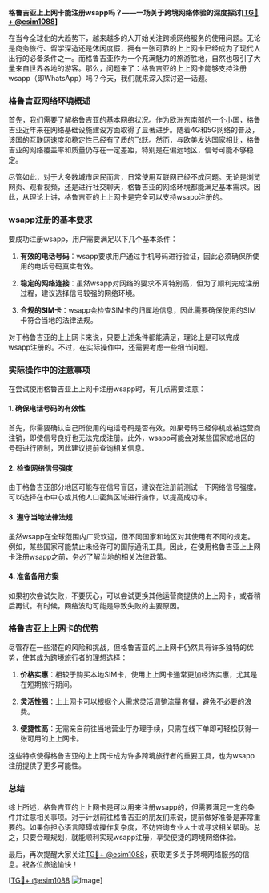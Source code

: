**格鲁吉亚上上网卡能注册wsapp吗？——一场关于跨境网络体验的深度探讨[[TG💪+ @esim1088](https://t.me/s/esim1088)]**

在当今全球化的大趋势下，越来越多的人开始关注跨境网络服务的使用问题。无论是商务旅行、留学深造还是休闲度假，拥有一张可靠的上上网卡已经成为了现代人出行的必备条件之一。而格鲁吉亚作为一个充满魅力的旅游胜地，自然也吸引了大量来自世界各地的游客。那么，问题来了：格鲁吉亚的上上网卡能够支持注册wsapp（即WhatsApp）吗？今天，我们就来深入探讨这一话题。

### 格鲁吉亚网络环境概述

首先，我们需要了解格鲁吉亚的基本网络状况。作为欧洲东南部的一个小国，格鲁吉亚近年来在网络基础设施建设方面取得了显著进步。随着4G和5G网络的普及，该国的互联网速度和稳定性已经有了质的飞跃。然而，与欧美发达国家相比，格鲁吉亚的网络覆盖率和质量仍存在一定差距，特别是在偏远地区，信号可能不够稳定。

尽管如此，对于大多数城市居民而言，日常使用互联网已经不成问题。无论是浏览网页、观看视频，还是进行社交聊天，格鲁吉亚的网络环境都能满足基本需求。因此，从理论上讲，格鲁吉亚的上上网卡是完全可以支持wsapp注册的。

### wsapp注册的基本要求

要成功注册wsapp，用户需要满足以下几个基本条件：

1. **有效的电话号码**：wsapp要求用户通过手机号码进行验证，因此必须确保所使用的电话号码真实有效。
   
2. **稳定的网络连接**：虽然wsapp对网络的要求不算特别高，但为了顺利完成注册过程，建议选择信号较强的网络环境。
   
3. **合规的SIM卡**：wsapp会检查SIM卡的归属地信息，因此需要确保使用的SIM卡符合当地的法律法规。

对于格鲁吉亚的上上网卡来说，只要上述条件都能满足，理论上是可以完成wsapp注册的。不过，在实际操作中，还需要考虑一些细节问题。

### 实际操作中的注意事项

在尝试使用格鲁吉亚上上网卡注册wsapp时，有几点需要注意：

#### 1. 确保电话号码的有效性
首先，你需要确认自己所使用的电话号码是否有效。如果号码已经停机或被运营商注销，即使信号良好也无法完成注册。此外，wsapp可能会对某些国家或地区的号码进行限制，因此建议提前查询相关信息。

#### 2. 检查网络信号强度
由于格鲁吉亚部分地区可能存在信号盲区，建议在注册前测试一下网络信号强度。可以选择在市中心或其他人口密集区域进行操作，以提高成功率。

#### 3. 遵守当地法律法规
虽然wsapp在全球范围内广受欢迎，但不同国家和地区对其使用有不同的规定。例如，某些国家可能禁止未经许可的国际通讯工具。因此，在使用格鲁吉亚上上网卡注册wsapp之前，务必了解当地的相关法律政策。

#### 4. 准备备用方案
如果初次尝试失败，不要灰心，可以尝试更换其他运营商提供的上上网卡，或者稍后再试。有时候，网络波动可能是导致失败的主要原因。

### 格鲁吉亚上上网卡的优势

尽管存在一些潜在的风险和挑战，但格鲁吉亚的上上网卡仍然具有许多独特的优势，使其成为跨境旅行者的理想选择：

1. **价格实惠**：相较于购买本地SIM卡，使用上上网卡通常更加经济实惠，尤其是在短期旅行期间。
   
2. **灵活性强**：上上网卡可以根据个人需求灵活调整流量套餐，避免不必要的浪费。
   
3. **便捷性高**：无需亲自前往当地营业厅办理手续，只需在线下单即可轻松获得一张可用的上上网卡。

这些特点使得格鲁吉亚的上上网卡成为许多跨境旅行者的重要工具，也为wsapp注册提供了更多可能性。

### 总结

综上所述，格鲁吉亚的上上网卡是可以用来注册wsapp的，但需要满足一定的条件并注意相关事项。对于计划前往格鲁吉亚的朋友们来说，提前做好准备是非常重要的。如果你担心语言障碍或操作复杂度，不妨咨询专业人士或寻求相关帮助。总之，只要合理规划，就能顺利实现wsapp注册，享受便捷的跨境网络体验。

最后，再次提醒大家关注[TG💪+ @esim1088](https://t.me/s/esim1088)，获取更多关于跨境网络服务的信息。祝各位旅途愉快！

[[TG💪+ @esim1088](https://t.me/s/esim1088) ![Image](https://i.postimg.cc/4NQfJmqS/Snipaste-2025-05-13-00-14-12.png)]